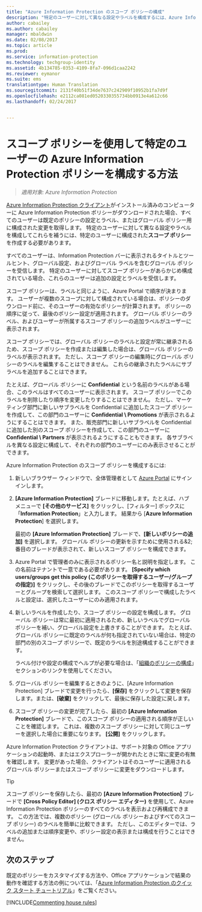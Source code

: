 ```yaml
---
title: "Azure Information Protection のスコープ ポリシーの構成"
description: "特定のユーザーに対して異なる設定やラベルを構成するには、Azure Information Protection のスコープ ポリシーを構成する必要があります。"
author: cabailey
ms.author: cabailey
manager: mbaldwin
ms.date: 02/08/2017
ms.topic: article
ms.prod: 
ms.service: information-protection
ms.technology: techgroup-identity
ms.assetid: 4b134785-0353-4109-8fa7-096d1caa2242
ms.reviewer: eymanor
ms.suite: ems
translationtype: Human Translation
ms.sourcegitcommit: 2131f40b51f34de7637c242909f10952b1fa7d9f
ms.openlocfilehash: e2112ca081ed0520330355734bb0913e4a612c66
ms.lasthandoff: 02/24/2017


---
```


# <a name="how-to-configure-the-azure-information-protection-policy-for-specific-users-by-using-scoped-policies"></a>スコープ ポリシーを使用して特定のユーザーの Azure Information Protection ポリシーを構成する方法

>*適用対象: Azure Information Protection*

[Azure Information Protection クライアント](https://www.microsoft.com/en-us/download/details.aspx?id=53018)がインストール済みのコンピューターに Azure Information Protection ポリシーがダウンロードされた場合、すべてのユーザーは既定のポリシーの設定とラベル、またはグローバル ポリシー用に構成された変更を取得します。 特定のユーザーに対して異なる設定やラベルを構成してこれらを補うには、特定のユーザーに構成された**スコープ ポリシー**を作成する必要があります。

すべてのユーザーは、Information Protection バーに表示されるタイトルとツールヒント、グローバル設定、およびグローバル ラベルを含むグローバル ポリシーを受信します。 特定のユーザーに対してスコープ ポリシーがあらかじめ構成されている場合、これらのユーザーは追加の設定とラベルを受信します。 

スコープ ポリシーは、ラベルと同じように、Azure Portal で順序が決まります。 ユーザーが複数のスコープに対して構成されている場合は、ポリシーのダウンロード前に、そのユーザーの有効なポリシーが計算されます。 ポリシーの順序に従って、最後のポリシー設定が適用されます。 グローバル ポリシーのラベル、およびユーザーが所属するスコープ ポリシーの追加ラベルがユーザーに表示されます。 

スコープ ポリシーでは、グローバル ポリシーのラベルと設定が常に継承されるため、スコープ ポリシーを作成または編集した場合は、グローバル ポリシーのラベルが表示されます。 ただし、スコープ ポリシーの編集時にグローバル ポリシーのラベルを編集することはできません。 これらの継承されたラベルにサブラベルを追加することはできます。

たとえば、グローバル ポリシーに **Confidential** という名前のラベルがある場合、このラベルはすべてのユーザーに表示されます。 スコープ ポリシーでこのラベルを削除したり順序を変更したりすることはできません。 ただし、マーケティング部門に新しいサブラベルを Confidential に追加したスコープ ポリシーを作成して、この部門のユーザーに **Confidential \ Promotions** が表示されるようにすることはできます。 また、販売部門に新しいサブラベルを Confidential に追加した別のスコープ ポリシーを作成して、この部門のユーザーに **Confidential \ Partners** が表示されるようにすることもできます。 各サブラベルを異なる設定に構成して、それぞれの部門のユーザーにのみ表示させることができます。


Azure Information Protection のスコープ ポリシーを構成するには:

1. 新しいブラウザー ウィンドウで、全体管理者として [Azure Portal](https://portal.azure.com) にサインインします。

2. **[Azure Information Protection]** ブレードに移動します。たとえば、ハブ メニューで **[その他のサービス]** をクリックし、[フィルター] ボックスに「**Information Protection**」と入力します。 結果から [**Azure Information Protection**] を選択します。 

    最初の **[Azure Information Protection]** ブレードで、**[新しいポリシーの追加]** を選択します。 グローバル ポリシーの更新を示すために使用される&2; 番目のブレードが表示されて、新しいスコープ ポリシーを構成できます。

3. Azure Portal で管理者のみに表示されるポリシー名と説明を指定します。 この名前はテナントで一意である必要があります。 **[Specify which users/groups get this policy (このポリシーを取得するユーザー/グループの指定)]** をクリックし、その後のブレードでこのポリシーを取得するユーザーとグループを検索して選択します。 このスコープ ポリシーで構成したラベルと設定は、選択したユーザーにのみ適用されます。 

4. 新しいラベルを作成したり、スコープ ポリシーの設定を構成します。 グローバル ポリシーは常に最初に適用されるため、新しいラベルでグローバル ポリシーを補い、グローバル設定を上書きすることができます。 たとえば、グローバル ポリシーに既定のラベルが何も指定されていない場合は、特定の部門の別のスコープ ポリシーで、既定のラベルを別途構成することができます。

    ラベル付けや設定の構成でヘルプが必要な場合は、「[組織のポリシーの構成](configure-policy.md#configuring-your-organizations-policy)」セクションのリンクを使用してください。

5. グローバル ポリシーを編集するときのように、[Azure Information Protection] ブレードで変更を行ったら、**[保存]** をクリックして変更を保存します。または、**[破棄]** をクリックして、最後に保存した設定に戻します。 

6. スコープ ポリシーの変更が完了したら、最初の **[Azure Information Protection]** ブレードで、このスコープ ポリシーの適用される順序が正しいことを確認します。 これは、複数のスコープ ポリシーに対して同じユーザーを選択した場合に重要になります。 **[公開]** をクリックします。 

Azure Information Protection クライアントは、サポート対象の Office アプリケーションの起動時、またはエクスプローラーが開かれたときに常に変更の有無を確認します。 変更があった場合、クライアントはそのユーザーに適用されるグローバル ポリシーまたはスコープ ポリシーに変更をダウンロードします。

> [!TIP]
> スコープ ポリシーを保存したら、最初の **[Azure Information Protection]** ブレードで **[Cross Policy Editor] \(クロス ポリシー エディター)** を使用して、Azure Information Protection ポリシーのすべてのラベルを表示および再構成できます。 この方法では、複数のポリシー (グローバル ポリシーおよびすべてのスコープ ポリシー) のラベルを簡単に比較できます。 ただし、このエディターでは、ラベルの追加または順序変更や、ポリシー設定の表示または構成を行うことはできません。

## <a name="next-steps"></a>次のステップ

既定のポリシーをカスタマイズする方法や、Office アプリケーションで結果の動作を確認する方法の例については、「[Azure Information Protection のクイック スタート チュートリアル](../get-started/infoprotect-quick-start-tutorial.md)」をご覧ください。

[!INCLUDE[Commenting house rules](../includes/houserules.md)]

